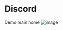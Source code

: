 # Discord
Demo main home
![image](https://user-images.githubusercontent.com/86067685/230771011-3c1aa18b-2dfd-4365-896d-5c3086be9432.png)
